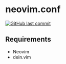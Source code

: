 # neovim.conf

[![GitHub last commit](https://img.shields.io/github/last-commit/suzuki-shunsuke/neovim.conf.svg)](https://github.com/suzuki-shunsuke/neovim.conf)

## Requirements

* Neovim
* dein.vim
